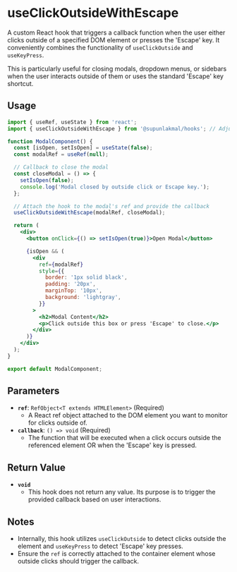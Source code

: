 # useClickOutsideWithEscape

A custom React hook that triggers a callback function when the user either clicks outside of a specified DOM element or presses the 'Escape' key. It conveniently combines the functionality of `useClickOutside` and `useKeyPress`.

This is particularly useful for closing modals, dropdown menus, or sidebars when the user interacts outside of them or uses the standard 'Escape' key shortcut.

## Usage

```jsx
import { useRef, useState } from 'react';
import { useClickOutsideWithEscape } from '@supunlakmal/hooks'; // Adjust import path

function ModalComponent() {
  const [isOpen, setIsOpen] = useState(false);
  const modalRef = useRef(null);

  // Callback to close the modal
  const closeModal = () => {
    setIsOpen(false);
    console.log('Modal closed by outside click or Escape key.');
  };

  // Attach the hook to the modal's ref and provide the callback
  useClickOutsideWithEscape(modalRef, closeModal);

  return (
    <div>
      <button onClick={() => setIsOpen(true)}>Open Modal</button>

      {isOpen && (
        <div
          ref={modalRef}
          style={{
            border: '1px solid black',
            padding: '20px',
            marginTop: '10px',
            background: 'lightgray',
          }}
        >
          <h2>Modal Content</h2>
          <p>Click outside this box or press 'Escape' to close.</p>
        </div>
      )}
    </div>
  );
}

export default ModalComponent;
```

## Parameters

- **`ref`**: `RefObject<T extends HTMLElement>` (Required)
  - A React ref object attached to the DOM element you want to monitor for clicks outside of.
- **`callback`**: `() => void` (Required)
  - The function that will be executed when a click occurs outside the referenced element OR when the 'Escape' key is pressed.

## Return Value

- **`void`**
  - This hook does not return any value. Its purpose is to trigger the provided callback based on user interactions.

## Notes

- Internally, this hook utilizes `useClickOutside` to detect clicks outside the element and `useKeyPress` to detect 'Escape' key presses.
- Ensure the `ref` is correctly attached to the container element whose outside clicks should trigger the callback.
